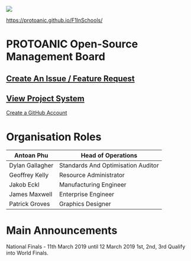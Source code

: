 ![](https://github.com/PROTOANIC/Formula-One/raw/master/Assets/Misc/VerticalBanner_GitHubRepo2.png)

https://protoanic.github.io/F1InSchools/

# PROTOANIC Open-Source Management Board

## [Create An Issue / Feature Request](https://github.com/PROTOANIC/F1InSchools/issues/new/choose)

## [View Project System](https://github.com/orgs/PROTOANIC/projects/3?fullscreen=true)

[Create a GitHub Account](https://github.com/join)

# Organisation Roles

| Antoan Phu      	| Head of Operations                 	|
|-----------------	|------------------------------------	|
| Dylan Gallagher 	| Standards And Optimisation Auditor 	|
| Geoffrey Kelly  	| Resource Administrator             	|
| Jakob Eckl      	| Manufacturing Engineer             	|
| James Maxwell   	| Enterprise Engineer                	|
| Patrick Groves  	| Graphics Designer                  	|

# Main Announcements

National Finals - 11th March 2019 until 12 March 2019
1st, 2nd, 3rd Qualify into World Finals.

